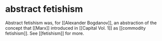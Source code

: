 # abstract fetishism

Abstract fetishism was, for [[Alexander Bogdanov]], an abstraction of the concept that [[Marx]] introduced in [[Capital Vol. 1]] as [[commodity fetishism]]. See [[fetishism]] for more.
